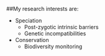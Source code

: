 ##My research interests are:
- Speciation
  - Post-zygotic intrinsic barriers
  - Genetic incompatibilities
- Conservation
  - Biodiversity monitoring
